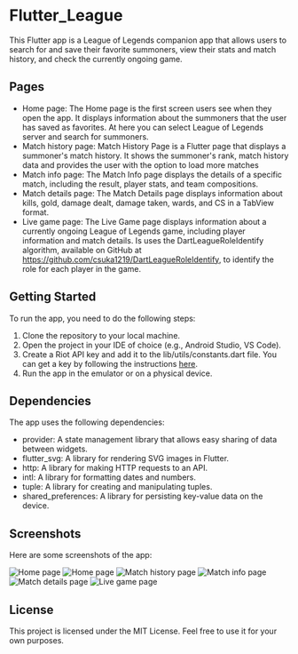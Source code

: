 # Flutter_League

This Flutter app is a League of Legends companion app that allows users to search for and save their favorite summoners, view their stats and match history, and check the currently ongoing game.

## Pages

- Home page: The Home page is the first screen users see when they open the app. It displays information about the summoners that the user has saved as favorites. At here you can select League of Legends server and search for summoners.
- Match history page: Match History Page is a Flutter page that displays a summoner's match history. It shows the summoner's rank, match history data and provides the user with the option to load more matches
- Match info page: The Match Info page displays the details of a specific match, including the result, player stats, and team compositions.
- Match details page: The Match Details page displays information about kills, gold, damage dealt, damage taken, wards, and CS in a TabView format. 
- Live game page: The Live Game page displays information about a currently ongoing League of Legends game, including player information and match details. Is uses the DartLeagueRoleIdentify algorithm, available on GitHub at https://github.com/csuka1219/DartLeagueRoleIdentify, to identify the role for each player in the game.

## Getting Started

To run the app, you need to do the following steps:

1. Clone the repository to your local machine.
2. Open the project in your IDE of choice (e.g., Android Studio, VS Code).
3. Create a Riot API key and add it to the lib/utils/constants.dart file. You can get a key by following the instructions [here](https://developer.riotgames.com/docs/portal).
4. Run the app in the emulator or on a physical device.

## Dependencies

The app uses the following dependencies:

- provider: A state management library that allows easy sharing of data between widgets.
- flutter_svg: A library for rendering SVG images in Flutter.
- http: A library for making HTTP requests to an API.
- intl: A library for formatting dates and numbers.
- tuple: A library for creating and manipulating tuples.
- shared_preferences: A library for persisting key-value data on the device.

## Screenshots

Here are some screenshots of the app:

![Home page](flutter_league/screenshots/home.png)
![Home page](flutter_league/screenshots/home2.png)
![Match history page](flutter_league/screenshots/match_history.png)
![Match info page](flutter_league/screenshots/match_info.png)
![Match details page](flutter_league/screenshots/match_details.png)
![Live game page](flutter_league/screenshots/live_game.png)

## License

This project is licensed under the MIT License. Feel free to use it for your own purposes.
